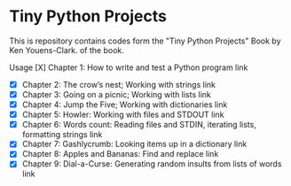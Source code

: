 # Tiny Python Projects

This is repository contains codes form the "Tiny Python Projects" Book by Ken Youens-Clark. of the book.

Usage
[X]  Chapter 1: How to write and test a Python program link
-[x] Chapter 2: The crow’s nest; Working with strings link
-[x] Chapter 3: Going on a picnic; Working with lists link
-[x] Chapter 4: Jump the Five; Working with dictionaries link
-[x] Chapter 5: Howler: Working with files and STDOUT link
-[x] Chapter 6: Words count: Reading files and STDIN, iterating lists, formatting strings link
-[x] Chapter 7: Gashlycrumb: Looking items up in a dictionary link
-[x] Chapter 8: Apples and Bananas: Find and replace link
-[x] Chapter 9: Dial-a-Curse: Generating random insults from lists of words link
